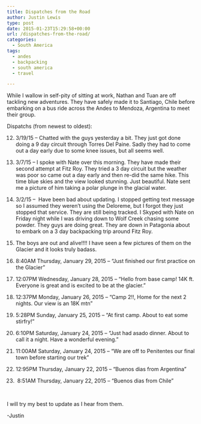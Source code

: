 ```yaml
---
title: Dispatches from the Road
author: Justin Lewis
type: post
date: 2015-01-23T15:29:58+00:00
url: /dispatches-from-the-road/
categories:
  - South America
tags:
  - andes
  - backpacking
  - south america
  - travel

---
```

While I wallow in self-pity of sitting at work, Nathan and Tuan are off tackling new adventures. They have safely made it to Santiago, Chile before embarking on a bus ride across the Andes to Mendoza, Argentina to meet their group.

Dispatchs (from newest to oldest):

12) 3/19/15 – Chatted with the guys yesterday a bit. They just got done doing a 9 day circuit through Torres Del Paine. Sadly they had to come out a day early due to some knee issues, but all seems well.

11) 3/7/15 – I spoke with Nate over this morning. They have made their second attempt at Fitz Roy. They tried a 3 day circuit but the weather was poor so came out a day early and then re-did the same hike. This time blue skies and the view looked stunning. Just beautiful. Nate sent me a picture of him taking a polar plunge in the glacial water.

10) 3/2/15 –  Have been bad about updating. I stopped getting text message so I assumed they weren’t using the Deloreme, but I forgot they just stopped that service. They are still being tracked. I Skyped with Nate on Friday night while I was driving down to Wolf Creek chasing some powder. They guys are doing great. They are down in Patagonia about to embark on a 3 day backpacking trip around Fitz Roy.

9) The boys are out and alive!!!! I have seen a few pictures of them on the Glacier and it looks truly badass.

8) 8:40AM Thursday, January 29, 2015 – “Just finished our first practice on the Glacier”

7) 12:07PM Wednesday, January 28, 2015 – “Hello from base camp! 14K ft. Everyone is great and is excited to be at the glacier.”

6) 12:37PM Monday, January 26, 2015 – “Camp 2!!, Home for the next 2 nights. Our view is an 18K mtn”

5) 5:28PM Sunday, January 25, 2015 – “At first camp. About to eat some stirfry!”

4) 6:10PM Saturday, January 24, 2015 – “Just had asado dinner. About to call it a night. Have a wonderful evening.”

3) 11:00AM Saturday, January 24, 2015 – “We are off to Penitentes our final town before starting our trek”

2) 12:95PM Thursday, January 22, 2015 – “Buenos dias from Argentina”

1)  8:51AM Thursday, January 22, 2015 – “Buenos dias from Chile”

 

I will try my best to update as I hear from them.

-Justin